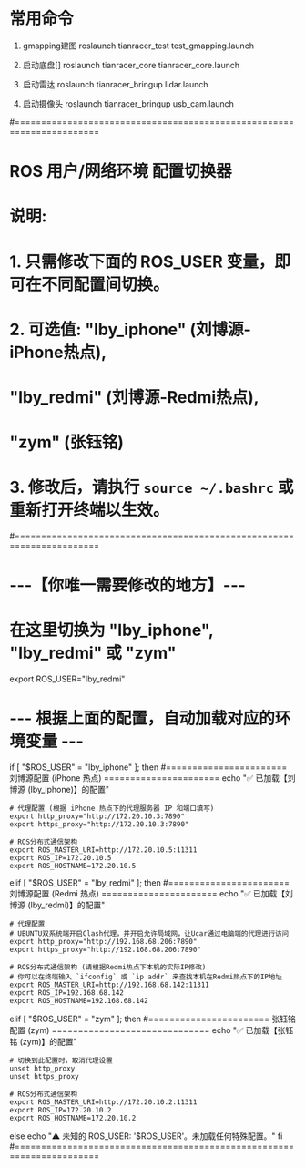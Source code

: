 # 常用命令
1. gmapping建图
roslaunch tianracer_test test_gmapping.launch

2. 启动底盘[]
roslaunch tianracer_core tianracer_core.launch

3. 启动雷达
roslaunch tianracer_bringup lidar.launch

4. 启动摄像头
roslaunch tianracer_bringup usb_cam.launch




#======================================================================
#                 ROS 用户/网络环境 配置切换器
#
#  说明:
#  1. 只需修改下面的 ROS_USER 变量，即可在不同配置间切换。
#  2. 可选值: "lby_iphone" (刘博源-iPhone热点), 
#             "lby_redmi"  (刘博源-Redmi热点), 
#             "zym"        (张钰铭)
#  3. 修改后，请执行 `source ~/.bashrc` 或重新打开终端以生效。
#======================================================================

# ---【你唯一需要修改的地方】---
# 在这里切换为 "lby_iphone", "lby_redmi" 或 "zym"
export ROS_USER="lby_redmi"

# --- 根据上面的配置，自动加载对应的环境变量 ---
if [ "$ROS_USER" = "lby_iphone" ]; then
    #======================= 刘博源配置 (iPhone 热点) ======================
    echo "✅ 已加载【刘博源 (lby_iphone)】的配置"

    # 代理配置 (根据 iPhone 热点下的代理服务器 IP 和端口填写)
    export http_proxy="http://172.20.10.3:7890"
    export https_proxy="http://172.20.10.3:7890"

    # ROS分布式通信架构 
    export ROS_MASTER_URI=http://172.20.10.5:11311
    export ROS_IP=172.20.10.5
    export ROS_HOSTNAME=172.20.10.5

elif [ "$ROS_USER" = "lby_redmi" ]; then
    #======================= 刘博源配置 (Redmi 热点) ======================
    echo "✅ 已加载【刘博源 (lby_redmi)】的配置"

    # 代理配置 
    # UBUNTU双系统端开启Clash代理，并开启允许局域网，让Ucar通过电脑端的代理进行访问
    export http_proxy="http://192.168.68.206:7890"
    export https_proxy="http://192.168.68.206:7890"

    # ROS分布式通信架构 (请根据Redmi热点下本机的实际IP修改)
    # 你可以在终端输入 `ifconfig` 或 `ip addr` 来查找本机在Redmi热点下的IP地址
    export ROS_MASTER_URI=http://192.168.68.142:11311
    export ROS_IP=192.168.68.142
    export ROS_HOSTNAME=192.168.68.142

elif [ "$ROS_USER" = "zym" ]; then
    #======================= 张钰铭配置 (zym) ==============================
    echo "✅ 已加载【张钰铭 (zym)】的配置"

    # 切换到此配置时，取消代理设置
    unset http_proxy
    unset https_proxy

    # ROS分布式通信架构
    export ROS_MASTER_URI=http://172.20.10.2:11311
    export ROS_IP=172.20.10.2
    export ROS_HOSTNAME=172.20.10.2

else
    echo "⚠️ 未知的 ROS_USER: '$ROS_USER'。未加载任何特殊配置。"
fi
#======================================================================
